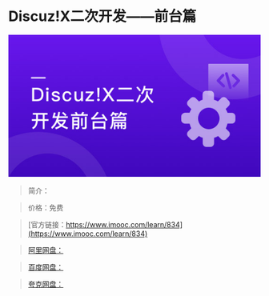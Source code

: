 # Discuz!X二次开发——前台篇

![img](../../assets/5fe442fa00015edc05400304.jpg)

> 简介：

> 价格：免费

> [官方链接：https://www.imooc.com/learn/834](https://www.imooc.com/learn/834)

> [阿里网盘：]()

> [百度网盘：]()

> [夸克网盘：]()
